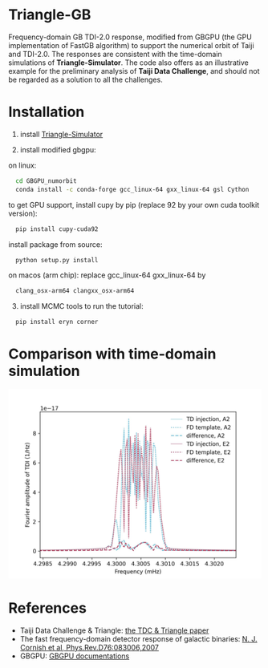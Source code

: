 # Triangle-GB
Frequency-domain GB TDI-2.0 response, modified from GBGPU (the GPU implementation of FastGB algorithm) to support the numerical orbit of Taiji and TDI-2.0. 
The responses are consistent with the time-domain simulations of **Triangle-Simulator**. 
The code also offers as an illustrative example for the preliminary analysis of **Taiji Data Challenge**, and should not be regarded as a solution to all the challenges.

# Installation 
1. install [Triangle-Simulator](https://github.com/TriangleDataCenter/Triangle-Simulator) 

2. install modified gbgpu:

on linux:  
```sh
  cd GBGPU_numorbit
  conda install -c conda-forge gcc_linux-64 gxx_linux-64 gsl Cython
```
to get GPU support, install cupy by pip (replace 92 by your own cuda toolkit version): 
```sh
  pip install cupy-cuda92
```
install package from source:
```sh
  python setup.py install
```

on macos (arm chip):
replace gcc_linux-64 gxx_linux-64 by 
```sh
  clang_osx-arm64 clangxx_osx-arm64
```

3. install MCMC tools to run the tutorial:
```sh
  pip install eryn corner
```

# Comparison with time-domain simulation 
![image](Figures/TD_vs_FD.jpg)

# References 
- Taiji Data Challenge \& Triangle: [the TDC \& Triangle paper](TBD)
- The fast frequency-domain detector response of galactic binaries: [N. J. Cornish et al, Phys.Rev.D76:083006,2007](https://doi.org/10.1103/PhysRevD.76.083006)
- GBGPU: [GBGPU documentations](https://mikekatz04.github.io/GBGPU/html/index.html)

